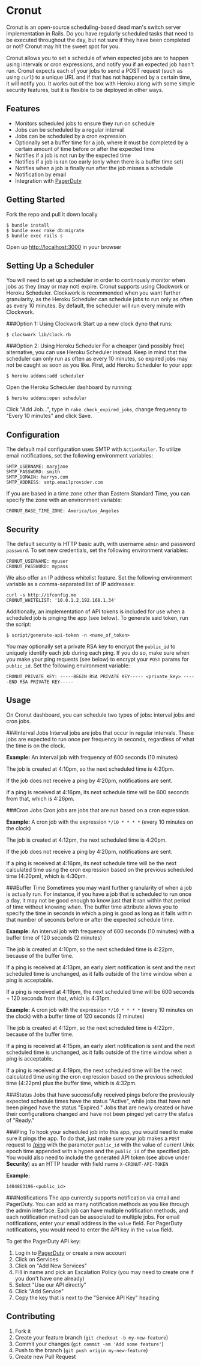 Cronut
======

Cronut is an open-source scheduling-based dead man's switch server implementation in Rails. Do you have regularly scheduled tasks that need to be executed throughout the day, but not sure if they have been completed or not? Cronut may hit the sweet spot for you.

Cronut allows you to set a schedule of when expected jobs are to happen using intervals or cron expressions, and notify you if an expected job hasn't run. Cronut expects each of your jobs to send a POST request (such as using `curl`) to a unique URL and if that has not happened by a certain time, it will notify you. It works out of the box with Heroku along with some simple security features, but it is flexible to be deployed in other ways.

Features
--------
- Monitors scheduled jobs to ensure they run on schedule
- Jobs can be scheduled by a regular interval
- Jobs can be scheduled by a cron expression
- Optionally set a buffer time for a job, where it must be completed by a certain amount of time before or after the expected time
- Notifies if a job is not run by the expected time
- Notifies if a job is ran too early (only when there is a buffer time set)
- Notifies when a job is finally run after the job misses a schedule
- Notification by email
- Integration with [PagerDuty](http://www.pagerduty.com)

Getting Started
------------
Fork the repo and pull it down locally

    $ bundle install
    $ bundle exec rake db:migrate
	$ bundle exec rails s

Open up <http://localhost:3000> in your browser

Setting Up a Scheduler
--------------------
You will need to set up a scheduler in order to continously monitor when jobs as they (may or may not) expire. Cronut supports using Clockwork or Heroku Scheduler. Clockwork is recommended when you want further granularity, as the Heroku Scheduler can schedule jobs to run only as often as every 10 minutes. By default, the scheduler will run every minute with Clockwork.

###Option 1: Using Clockwork
Start up a new clock dyno that runs:

	$ clockwork lib/clock.rb

###Option 2: Using Heroku Scheduler
For a cheaper (and possibly free) alternative, you can use Heroku Scheduler instead. Keep in mind that the scheduler can only run as often as every 10 minutes, so expired jobs may not be caught as soon as you like. First, add Heroku Scheduler to your app:

	$ heroku addons:add scheduler
Open the Heroku Scheduler dashboard by running:

	$ heroku addons:open scheduler

Click "Add Job...", type in `rake check_expired_jobs`, change frequency to "Every 10 minutes" and click Save.


Configuration
-------------
The default mail configuration uses SMTP with `ActionMailer`. To utilize email notifications, set the following environment variables:

	SMTP_USERNAME: maryjane
	SMTP_PASSWORD: smith
	SMTP_DOMAIN: harrys.com
	SMTP_ADDRESS: smtp.emailprovider.com

If you are based in a time zone other than Eastern Standard Time, you can specify the zone with an environment variable:

	CRONUT_BASE_TIME_ZONE: America/Los_Angeles

Security
--------
The default security is HTTP basic auth, with username `admin` and password
`password`. To set new credentials, set the following environment variables:

    CRONUT_USERNAME: myuser
    CRONUT_PASSWORD: mypass
We also offer an IP address whitelist feature. Set the following environment
variable as a comma-separated list of IP addresses:

    curl -s http://ifconfig.me
    CRONUT_WHITELIST: '10.0.1.2,192.168.1.34'
Additionally, an implementation of API tokens is included for use when a scheduled job is pinging the app (see below). To generate said token, run the script:

	$ script/generate-api-token -n <name_of_token>

You may optionally set a private RSA key to encrypt the `public_id` to uniquely identify each job during each ping. If you do so, make sure when you make your ping requests (see below) to encrypt your `POST` params for `public_id`. Set the following environment variable:

	CRONUT_PRIVATE_KEY: -----BEGIN RSA PRIVATE KEY----- <private_key> -----END RSA PRIVATE KEY-----

Usage
-----
On Cronut dashboard, you can schedule two types of jobs: interval jobs and cron jobs.

###Interval Jobs
Interval jobs are jobs that occur in regular intervals. These jobs are expected to run once per frequency in seconds, regardless of what the time is on the clock.

**Example:** An interval job with frequency of 600 seconds (10 minutes)

The job is created at 4:10pm, so the next scheduled time is 4:20pm.

If the job does not receive a ping by 4:20pm, notifications are sent.

If a ping is received at 4:16pm, its next schedule time will be 600 seconds from that, which is 4:26pm.


###Cron Jobs
Cron jobs are jobs that are run based on a cron expression.

**Example:** A cron job with the expression `*/10 * * * *` (every 10 minutes on the clock)

The job is created at 4:12pm, the next scheduled time is 4:20pm.

If the job does not receive a ping by 4:20pm, notifications are sent.

If a ping is received at 4:16pm, its next schedule time will be the next calculated time using the cron expression based on the previous scheduled time (4:20pm), which is 4:30pm.

###Buffer Time
Sometimes you may want further granularity of when a job is actually run. For instance, if you have a job that is scheduled to run once a day, it may not be good enough to know just that it ran within that period of time without knowing *when*. The buffer time attribute allows you to specify the time in seconds in which a ping is good as long as it falls within that number of seconds before *or* after the expected schedule time.

**Example:** An interval job with frequency of 600 seconds (10 minutes) with a buffer time of 120 seconds (2 minutes)

The job is created at 4:10pm, so the next scheduled time is 4:22pm, because of the buffer time.

If a ping is received at 4:13pm, an early alert notification is sent and the next scheduled time is unchanged, as it falls outside of the time window when a ping is acceptable.

If a ping is received at 4:19pm, the next scheduled time will be 600 seconds + 120 seconds from that, which is 4:31pm.

**Example:** A cron job with the expression `*/10 * * * *` (every 10 minutes on the clock) with a buffer time of 120 seconds (2 minutes)

The job is created at 4:12pm, so the next scheduled time is 4:22pm, because of the buffer time.

If a ping is received at 4:15pm, an early alert notification is sent and the next scheduled time is unchanged, as it falls outside of the time window when a ping is acceptable.

If a ping is received at 4:19pm, the next scheduled time will be the next calculated time using the cron expression based on the previous scheduled time (4:22pm) plus the buffer time, which is 4:32pm.


###Status
Jobs that have successfully received pings before the previously expected schedule times have the status "Active", while jobs that have not been pinged have the status "Expired." Jobs that are newly created or have their configurations changed and have not been pinged yet carry the status of "Ready."

###Ping
To hook your scheduled job into this app, you would need to make sure it pings the app. To do that, just make sure your job makes a `POST` request to [/ping](http://localhost:3000/ping) with the parameter `public_id` with the value of current Unix epoch time appended with a hypen and the `public_id` of the specified job. You would also need to include the generated API token (see above under **Security**) as an HTTP header with field name `X-CRONUT-API-TOKEN`

**Example:**

	1404863196-<public_id>

###Notifications
The app currently supports notification via email and PagerDuty. You can add as many notification methods as you like through the admin interface. Each job can have multiple notification methods, and each notification method can be associated to multiple jobs. For email notifications, enter your email address in the `value` field. For PagerDuty notifications, you would need to enter the API key in the `value` field.

To get the PagerDuty API key:

1. Log in to [PagerDuty](http://www.pagerduty.com) or create a new account
2. Click on Services
3. Click on "Add New Services"
4. Fill in name and pick an Escalation Policy (you may need to create one if you don't have one already)
5. Select "Use our API directly"
6. Click "Add Service"
7. Copy the key that is next to the "Service API Key" heading

Contributing
------------

1. Fork it
2. Create your feature branch (`git checkout -b my-new-feature`)
3. Commit your changes (`git commit -am 'Add some feature'`)
4. Push to the branch (`git push origin my-new-feature`)
5. Create new Pull Request
